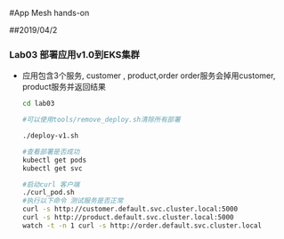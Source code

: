 #App Mesh hands-on

##2019/04/2
 
### Lab03 部署应用v1.0到EKS集群

   * 应用包含3个服务, customer , product,order
      order服务会掉用customer, product服务并返回结果
      
      
      ```bash
      cd lab03
      
      #可以使用tools/remove_deploy.sh清除所有部署
      
      ./deploy-v1.sh
      
      #查看部署是否成功
      kubectl get pods
      kubectl get svc
      
      #启动curl 客户端
      ./curl_pod.sh
      #执行以下命令 测试服务是否正常
      curl -s http://customer.default.svc.cluster.local:5000
      curl -s http://product.default.svc.cluster.local:5000
      watch -t -n 1 curl -s http://order.default.svc.cluster.local
      
      
                 
      ```

